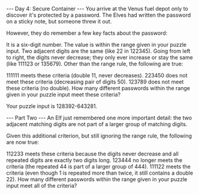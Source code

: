 --- Day 4: Secure Container ---
You arrive at the Venus fuel depot only to discover it's protected by a
password. The Elves had written the password on a sticky note, but someone threw
it out.

However, they do remember a few key facts about the password:

It is a six-digit number.
The value is within the range given in your puzzle input.
Two adjacent digits are the same (like 22 in 122345).
Going from left to right, the digits never decrease; they only ever increase or
stay the same (like 111123 or 135679).
Other than the range rule, the following are true:

111111 meets these criteria (double 11, never decreases).
223450 does not meet these criteria (decreasing pair of digits 50).
123789 does not meet these criteria (no double).
How many different passwords within the range given in your puzzle input meet
these criteria?

Your puzzle input is 128392-643281.

--- Part Two ---
An Elf just remembered one more important detail: the two adjacent matching
digits are not part of a larger group of matching digits.

Given this additional criterion, but still ignoring the range rule, the
following are now true:

112233 meets these criteria because the digits never decrease and all repeated
  digits are exactly two digits long.
123444 no longer meets the criteria
  (the repeated 44 is part of a larger group of 444).
111122 meets the criteria (even though 1 is repeated more than twice, it still
  contains a double 22).
How many different passwords within the range given in your puzzle input meet all of the criteria?

